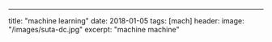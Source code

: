 ---
title: "machine learning"
date: 2018-01-05
tags: [mach]
header:
  image: "/images/suta-dc.jpg"
excerpt: "machine machine"
